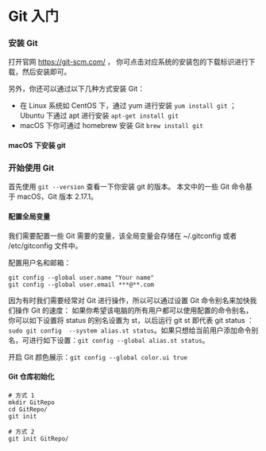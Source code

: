 # Git 入门

### 安装 Git

打开官网 https://git-scm.com/ ， 你可点击对应系统的安装包的下载标识进行下载，然后安装即可。

另外，你还可以通过以下几种方式安装 Git：
- 在 Linux 系统如 CentOS 下，通过 yum 进行安装 ```yum install git``` ；Ubuntu 下通过 apt 进行安装 ```apt-get install git```
- macOS 下你可通过 homebrew 安装 Git ```brew install git```
#### macOS 下安装 git

### 开始使用 Git

首先使用 ```git --version``` 查看一下你安装 git 的版本。
本文中的一些 Git 命令基于 macOS，Git 版本 2.17.1。

#### 配置全局变量

我们需要配置一些 Git 需要的变量，该全局变量会存储在 ~/.gitconfig 或者 /etc/gitconfig 文件中。

配置用户名和邮箱：
```shell
git config --global user.name "Your name"
git config --global user.email ***@**.com
```

因为有时我们需要经常对 Git 进行操作，所以可以通过设置 Git 命令别名来加快我们操作 Git 的速度：
如果你希望该电脑的所有用户都可以使用配置的命令别名，你可以如下设置将 status 的别名设置为 st，以后运行 git st 即代表 git status ：`sudo git config  --system alias.st status`。如果只想给当前用户添加命令别名，可进行如下设置：`git config --global alias.st status`。

开启 Git 颜色展示：`git config --global color.ui true`

#### Git 仓库初始化

```shell
# 方式 1
mkdir GitRepo
cd GitRepo/
git init

# 方式 2
git init GitRepo/
```